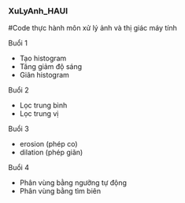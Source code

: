 ### XuLyAnh_HAUI
#Code thực hành môn xử lý ảnh và thị giác máy tính

Buổi 1
- Tạo histogram
- Tăng giảm độ sáng
- Giãn histogram

Buổi 2
- Lọc trung bình
- Lọc trung vị

Buổi 3
- erosion (phép co)
- dilation (phép giãn)

Buổi 4
- Phân vùng bằng ngưỡng tự động
- Phân vùng bằng tìm biên
